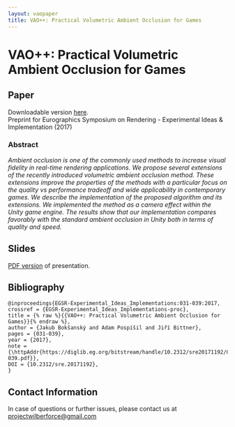 ```yaml
---
layout: vaopaper
title: VAO++: Practical Volumetric Ambient Occlusion for Games
---
```


# VAO++: Practical Volumetric Ambient Occlusion for Games

## Paper
Downloadable version [here](e_1005_CRC.pdf).  
Preprint for Eurographics Symposium on Rendering - Experimental Ideas & Implementation (2017) 

### Abstract
*Ambient occlusion is one of the commonly used methods to increase visual fidelity in real-time rendering applications. We propose several extensions of the recently introduced volumetric ambient occlusion method. These extensions improve the properties of the methods with a particular focus on the quality vs performance tradeoff and wide applicability in contemporary games. We describe the implementation of the proposed algorithm and its extensions. We implemented the method as a camera effect within the Unity game engine. The results show that our implementation compares favorably with the standard ambient occlusion in Unity both in terms of quality and speed.*

## Slides
[PDF version](vao_presentation.pdf) of presentation.

## Bibliography
```
@inproceedings{EGSR-Experimental_Ideas_Implementations:031-039:2017,
crossref = {EGSR-Experimental_Ideas_Implementations-proc},
title = {% raw %}{{VAO++: Practical Volumetric Ambient Occlusion for Games}}{% endraw %},
author = {Jakub Bokšanský and Adam Pospíši­l and Jiří Bittner},
pages = {031-039},
year = {2017},
note = {\httpAddr{https://diglib.eg.org/bitstream/handle/10.2312/sre20171192/031-039.pdf}},
DOI = {10.2312/sre.20171192},
}
```

## Contact Information
In case of questions or further issues, please contact us at <projectwilberforce@gmail.com>

